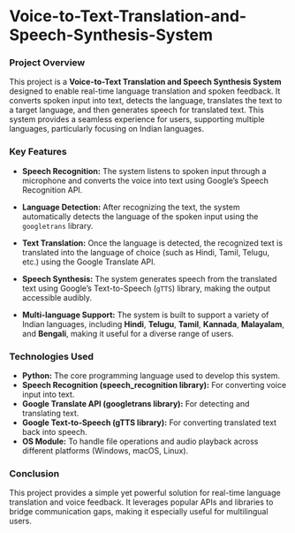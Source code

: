 # Voice-to-Text-Translation-and-Speech-Synthesis-System

### Project Overview

This project is a **Voice-to-Text Translation and Speech Synthesis System** designed to enable real-time language translation and spoken feedback. It converts spoken input into text, detects the language, translates the text to a target language, and then generates speech for translated text. This system provides a seamless experience for users, supporting multiple languages, particularly focusing on Indian languages.

### Key Features

- **Speech Recognition:** The system listens to spoken input through a microphone and converts the voice into text using Google’s Speech Recognition API.
  
- **Language Detection:** After recognizing the text, the system automatically detects the language of the spoken input using the `googletrans` library.
  
- **Text Translation:** Once the language is detected, the recognized text is translated into the language of choice (such as Hindi, Tamil, Telugu, etc.) using the Google Translate API.
  
- **Speech Synthesis:** The system generates speech from the translated text using Google’s Text-to-Speech (`gTTS`) library, making the output accessible audibly.

- **Multi-language Support:** The system is built to support a variety of Indian languages, including **Hindi**, **Telugu**, **Tamil**, **Kannada**, **Malayalam**, and **Bengali**, making it useful for a diverse range of users.

### Technologies Used

- **Python:** The core programming language used to develop this system.
- **Speech Recognition (speech_recognition library):** For converting voice input into text.
- **Google Translate API (googletrans library):** For detecting and translating text.
- **Google Text-to-Speech (gTTS library):** For converting translated text back into speech.
- **OS Module:** To handle file operations and audio playback across different platforms (Windows, macOS, Linux).

### Conclusion

This project provides a simple yet powerful solution for real-time language translation and voice feedback. It leverages popular APIs and libraries to bridge communication gaps, making it especially useful for multilingual users.



